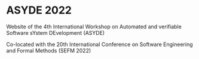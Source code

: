 # ASYDE 2022
Website of the 4th International Workshop on Automated and verifiable Software sYstem DEvelopment (ASYDE)

Co-located with the 20th International Conference on Software Engineering and Formal Methods (SEFM 2022)
